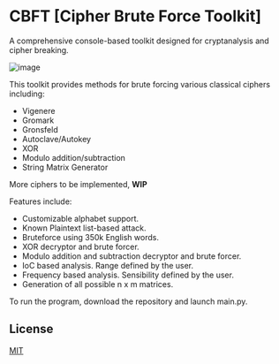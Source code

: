 # CBFT [Cipher Brute Force Toolkit]

A comprehensive console-based toolkit designed for cryptanalysis and cipher breaking.

![image](https://github.com/user-attachments/assets/a3879cb8-c873-4ef2-b257-a48b460dc714)

This toolkit provides methods for brute forcing various classical ciphers including:
- Vigenere
- Gromark
- Gronsfeld
- Autoclave/Autokey
- XOR
- Modulo addition/subtraction
- String Matrix Generator

More ciphers to be implemented, **WIP**

Features include:

- Customizable alphabet support.
- Known Plaintext list-based attack.
- Bruteforce using 350k English words.
- XOR decryptor and brute forcer.
- Modulo addition and subtraction decryptor and brute forcer.
- IoC based analysis. Range defined by the user.
- Frequency based analysis. Sensibility defined by the user.
- Generation of all possible n x m matrices.

To run the program, download the repository and launch main.py.

## License

[MIT](https://choosealicense.com/licenses/mit/)
